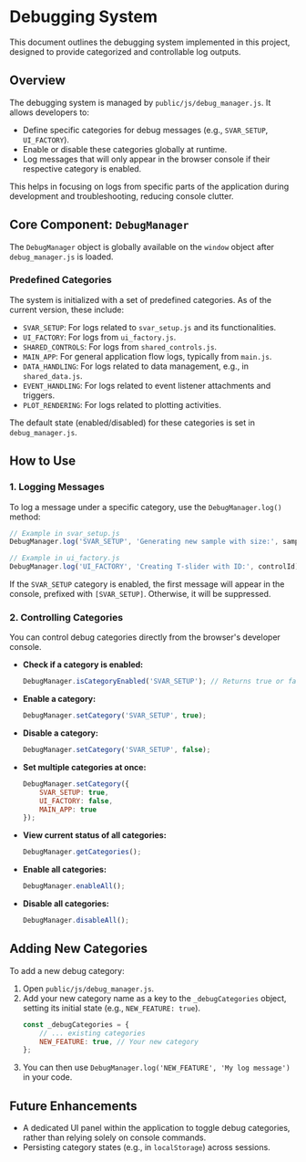 # Debugging System

This document outlines the debugging system implemented in this project, designed to provide categorized and controllable log outputs.

## Overview

The debugging system is managed by `public/js/debug_manager.js`. It allows developers to:
- Define specific categories for debug messages (e.g., `SVAR_SETUP`, `UI_FACTORY`).
- Enable or disable these categories globally at runtime.
- Log messages that will only appear in the browser console if their respective category is enabled.

This helps in focusing on logs from specific parts of the application during development and troubleshooting, reducing console clutter.

## Core Component: `DebugManager`

The `DebugManager` object is globally available on the `window` object after `debug_manager.js` is loaded.

### Predefined Categories

The system is initialized with a set of predefined categories. As of the current version, these include:
- `SVAR_SETUP`: For logs related to `svar_setup.js` and its functionalities.
- `UI_FACTORY`: For logs from `ui_factory.js`.
- `SHARED_CONTROLS`: For logs from `shared_controls.js`.
- `MAIN_APP`: For general application flow logs, typically from `main.js`.
- `DATA_HANDLING`: For logs related to data management, e.g., in `shared_data.js`.
- `EVENT_HANDLING`: For logs related to event listener attachments and triggers.
- `PLOT_RENDERING`: For logs related to plotting activities.

The default state (enabled/disabled) for these categories is set in `debug_manager.js`.

## How to Use

### 1. Logging Messages

To log a message under a specific category, use the `DebugManager.log()` method:

```javascript
// Example in svar_setup.js
DebugManager.log('SVAR_SETUP', 'Generating new sample with size:', sampleSize);

// Example in ui_factory.js
DebugManager.log('UI_FACTORY', 'Creating T-slider with ID:', controlId);
```

If the `SVAR_SETUP` category is enabled, the first message will appear in the console, prefixed with `[SVAR_SETUP]`. Otherwise, it will be suppressed.

### 2. Controlling Categories

You can control debug categories directly from the browser's developer console.

- **Check if a category is enabled:**
  ```javascript
  DebugManager.isCategoryEnabled('SVAR_SETUP'); // Returns true or false
  ```

- **Enable a category:**
  ```javascript
  DebugManager.setCategory('SVAR_SETUP', true);
  ```

- **Disable a category:**
  ```javascript
  DebugManager.setCategory('SVAR_SETUP', false);
  ```

- **Set multiple categories at once:**
  ```javascript
  DebugManager.setCategory({
      SVAR_SETUP: true,
      UI_FACTORY: false,
      MAIN_APP: true
  });
  ```

- **View current status of all categories:**
  ```javascript
  DebugManager.getCategories();
  ```

- **Enable all categories:**
  ```javascript
  DebugManager.enableAll();
  ```

- **Disable all categories:**
  ```javascript
  DebugManager.disableAll();
  ```

## Adding New Categories

To add a new debug category:
1. Open `public/js/debug_manager.js`.
2. Add your new category name as a key to the `_debugCategories` object, setting its initial state (e.g., `NEW_FEATURE: true`).
   ```javascript
   const _debugCategories = {
       // ... existing categories
       NEW_FEATURE: true, // Your new category
   };
   ```
3. You can then use `DebugManager.log('NEW_FEATURE', 'My log message')` in your code.

## Future Enhancements

- A dedicated UI panel within the application to toggle debug categories, rather than relying solely on console commands.
- Persisting category states (e.g., in `localStorage`) across sessions.
